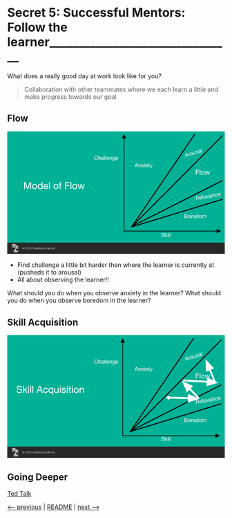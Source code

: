 # Secret  5: Successful Mentors: Follow the learner________________________________

What does a really good day at work look like for you?
> Collaboration with other teammates where we each learn a little and make progress towards our goal

## Flow

![Model of Flow](images/s05-01-flow.png?raw=true)

- Find challenge a little bit harder then where the learner is currently at (pusheds it to arousal)
- All about observing the learner!!

What should you do when you observe anxiety in the learner?
What should you do when you observe boredom in the learner?

## Skill Acquisition

![Skill Acquisition](images/s05-02-skill-acquisition.png?raw=true)

## Going Deeper

[Ted Talk](https://www.ted.com/talks/mihaly_csikszentmihalyi_flow_the_secret_to_happiness)

[<-- previous](04.md) | [README](README.md) | [next -->](06.md)
